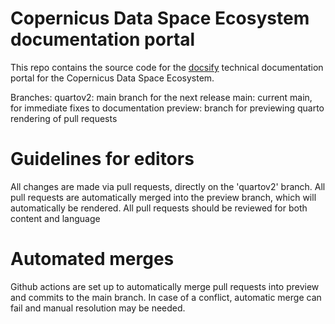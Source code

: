 # Copernicus Data Space Ecosystem documentation portal
This repo contains the source code for the [docsify](https://docsify.js.org/#/) technical documentation portal for the Copernicus Data Space Ecosystem.

Branches:
quartov2: main branch for the next release
main: current main, for immediate fixes to documentation
preview: branch for previewing quarto rendering of pull requests

# Guidelines for editors

All changes are made via pull requests, directly on the 'quartov2' branch.
All pull requests are automatically merged into the preview branch, which will automatically be rendered.
All pull requests should be reviewed for both content and language

# Automated merges
Github actions are set up to automatically merge pull requests into preview and commits to the main branch.
In case of a conflict, automatic merge can fail and manual resolution may be needed.

